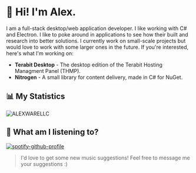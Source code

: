 # 👋 Hi! I'm Alex.
I am a full-stack desktop/web application developer. I like working with C# and Electron. I like to poke around in applications to see how their built and research into better solutions. I currently work on small-scale projects but would love to work with some larger ones in the future. If you're interested, here's what I'm working on:

- **Terabit Desktop** - The desktop edition of the Terabit Hosting Managment Panel (THMP).
- **Nitrogen** - A small library for content delivery, made in C# for NuGet.

## 📊 My Statistics

![ALEXWARELLC](https://github-readme-stats.vercel.app/api?username=ALEXWARELLC&show_icons=true&theme=transparent)

## 🎵 What am I listening to?

[![spotify-github-profile](https://spotify-github-profile.vercel.app/api/view?uid=31obkbf3ds6mvgxireqf4osxbcfe&cover_image=true&theme=default&show_offline=true&background_color=121212&interchange=true)]([https://spotify-github-profile.vercel.app/api/view?uid=31obkbf3ds6mvgxireqf4osxbcfe&redirect=true](https://open.spotify.com/user/31obkbf3ds6mvgxireqf4osxbcfe))


> I'd love to get some new music suggestions! Feel free to message me your suggestions :)
